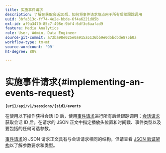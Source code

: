 ```yaml
---
title: 实施事件请求
description: 了解在获取会话ID后，如何将事件请求端点用于所有后续跟踪调用
uuid: 3bfa313c-ff74-4e2e-bbde-6f4a6221d85b
exl-id: af9a3470-85c7-498e-9bf4-6df3c6aafad9
feature: Media Analytics
role: User, Admin, Data Engineer
source-git-commit: a73ba98e025e0a915a5136bb9e0d5bcbde875b0a
workflow-type: tm+mt
source-wordcount: '99'
ht-degree: 80%

---
```


# 实施事件请求{#implementing-an-events-request}

**`{uri}/api/v1/sessions/{sid}/events`**

在使用以下操作获得会话 ID 后，使用[事件请求](../mc-api-ref/mc-api-events-req.md)进行所有后续跟踪调用：[会话请求](../mc-api-ref/mc-api-sessions-req.md)获取会话 ID 后。在请求的 JSON 正文中指定播放头位置和时间戳、事件类型以及要包括的任何可选参数。

[事件请求](../mc-api-ref/mc-api-events-req.md)的 JSON 请求正文具有与会话请求相同的结构，但请查看 [JSON 验证架构](../mc-api-ref/mc-api-json-validation.md)以了解参数要求和类型。
